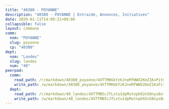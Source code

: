 ```yaml
---
title: "40380 - POYANNE"
description: "40380 - POYANNE | Entraide, Annonces, Initiatives"
date: 2020-01-11T14:09:21+09:00
collapsible: false
layout: commune
comm:
  nom: "POYANNE"
  slug: poyanne
  cp: "40380"
dept:
  nom: "Landes"
  slug: landes
  num: "40"
peerpad:
  comm:
    read_path: /r/markdown/40380_poyanne/4XTTMHGkYzKJneMfWWX2KmZ1KxPitmT9D399bq1ki8mivZQr5
    write_path: /w/markdown/40380_poyanne/4XTTMHGkYzKJneMfWWX2KmZ1KxPitmT9D399bq1ki8mivZQr5-K3TgUoLj4yhwRm7No6pQAMyC7J1ppaWrgEbFdT28y9u3p1X5y6yjS4qH1R3eqXxrdtn84UCPk6Sg4Ei8CZwep2rzXBNY9C7qnigtSy9MX9wtA3e3NfdYQFgSnrymRwzfsLTtmN8q
  dept:
    read_path: /r/markdown/40_landes/4XTTMB5cJfLstu1dpMutnpb92n58nysBxt2LvNHp8iFa2he7h
    write_path: /w/markdown/40_landes/4XTTMB5cJfLstu1dpMutnpb92n58nysBxt2LvNHp8iFa2he7h-K3TgUvrqNj5GqBsxRXbDQxXTucun7uHSVZWT5C8CgQNaESTTE4cfR63JCubPGiKkKruc9dwpRJsb8aWPbJoGCdC5JVr33cPSqpb1rkjpoPrBPEdrj3zMya2yHWSYgr5GG1nyDstK
---
```


